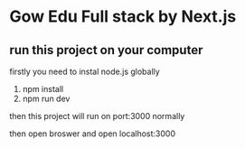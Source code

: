 # Gow Edu Full stack by Next.js
## run this project on your computer
firstly you need to instal node.js globally
1. npm install
2. npm run dev

then this project will run on port:3000 normally 

then open broswer and open localhost:3000
